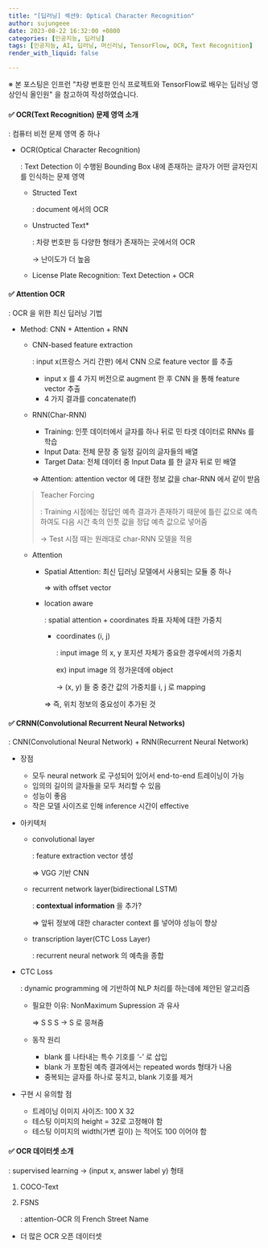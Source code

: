 ```yaml
---
title: "[딥러닝] 섹션9: Optical Character Recognition"
author: sujungeee
date: 2023-08-22 16:32:00 +0800
categories: [인공지능, 딥러닝]
tags: [인공지능, AI, 딥러닝, 머신러닝, TensorFlow, OCR, Text Recognition]
render_with_liquid: false

---
```




※ 본 포스팅은 인프런 "차량 번호판 인식 프로젝트와 TensorFlow로 배우는 딥러닝 영상인식 올인원" 을 참고하여 작성하였습니다.



#### ✅ OCR(Text Recognition) 문제 영역 소개

: 컴퓨터 비전 문제 영역 중 하나

- OCR(Optical Character Recognition)

  : Text Detection 이 수행된 Bounding Box 내에 존재하는 글자가 어떤 글자인지를 인식하는 문제 영역

  - Structed Text

    : document 에서의 OCR

  - Unstructed Text*

    : 차량 번호판 등 다양한 형태가 존재하는 곳에서의 OCR

    → 난이도가 더 높음

  - License Plate Recognition: Text Detection + OCR



#### ✅  Attention OCR

: OCR 을 위한 최신 딥러닝 기법

- Method: CNN + Attention + RNN

  - CNN-based feature extraction

    : input x(프랑스 거리 간판) 에서 CNN 으로 feature vector 를 추출

    - input x 를 4 가지 버전으로 augment 한 후 CNN 을 통해 feature vector 추출
    - 4 가지 결과를 concatenate(f)

  - RNN(Char-RNN)

    - Training: 인풋 데이터에서 글자를 하나 뒤로 민 타겟 데이터로 RNNs 를 학습
    - Input Data: 전체 문장 중 일정 길이의 글자들의 배열
    - Target Data: 전체 데이터 중 Input Data 를 한 글자 뒤로 민 배열

    ⇒ Attention: attention vector 에 대한 정보 값을 char-RNN 에서 같이 받음

  > Teacher Forcing
  >
  > : Training 시점에는 정답인 예측 결과가 존재하기 때문에 틀린 값으로 예측하여도 다음 시간 축의 인풋 값을 정답 예측 값으로 넣어줌
  >
  > → Test 시점 때는 원래대로 char-RNN 모델을 적용

  - Attention

    - Spatial Attention: 최신 딥러닝 모델에서 사용되는 모듈 중 하나

      ⇒ with offset vector

    - location aware

      : spatial attention + coordinates 좌표 자체에 대한 가중치

      - coordinates (i, j)

        : input image 의 x, y 포지션 자체가 중요한 경우에서의 가중치

        ex) input image 의 정가운데에 object

        → (x, y) 들 중 중간 값의 가중치를 i, j 로 mapping

      ⇒ 즉, 위치 정보의 중요성이 추가된 것



#### ✅  CRNN(Convolutional Recurrent Neural Networks)

: CNN(Convolutional Neural Network) + RNN(Recurrent Neural Network)

- 장점

  - 모두 neural network 로 구성되어 있어서 end-to-end 트레이닝이 가능
  - 임의의 길이의 글자들을 모두 처리할 수 있음
  - 성능이 좋음
  - 작은 모델 사이즈로 인해 inference 시간이 effective

- 아키텍처

  - convolutional layer

    : feature extraction vector 생성

    ⇒ VGG 기반 CNN

  - recurrent network layer(bidirectional LSTM)

    : **contextual information** 을 추가?

    ⇒ 앞뒤 정보에 대한 character context 를 넣어야 성능이 향상

  - transcription layer(CTC Loss Layer)

    : recurrent neural network 의 예측을 종합

- CTC Loss

  : dynamic programming 에 기반하여 NLP 처리를 하는데에 제안된 알고리즘

  - 필요한 이유: NonMaximum Supression 과 유사

    ⇒ S S S → S 로 뭉쳐줌

  - 동작 원리

    - blank 를 나타내는 특수 기호를 ‘-’ 로 삽입
    - blank 가 포함된 예측 결과에서는 repeated words 형태가 나옴
    - 중복되는 글자를 하나로 뭉치고, blank 기호를 제거

- 구현 시 유의할 점

  - 트레이닝 이미지 사이즈: 100 X 32
  - 테스팅 이미지의 height = 32로 고정해야 함
  - 테스팅 이미지의 width(가변 길이) 는 적어도 100 이어야 함



#### ✅  OCR 데이터셋 소개

: supervised learning → (input x, answer label y) 형태

1. COCO-Text

2. FSNS

   : attention-OCR 의 French Street Name

- 더 많은 OCR 오픈 데이터셋
